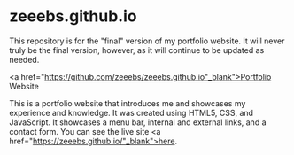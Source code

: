 # zeeebs.github.io

This repository is for the "final" version of my portfolio website. It will never truly be the final version, however, as it will continue to be updated as needed.

<a href="https://github.com/zeeebs/zeeebs.github.io"_blank">Portfolio Website</a></li>
    <p>This is a portfolio website that introduces me and showcases my experience and knowledge. It was created using HTML5, CSS, and JavaScript. It showcases a menu bar, internal and external links, and a contact form. You can see the live site <a href="https://zeeebs.github.io/"_blank">here</a>.
</p>

